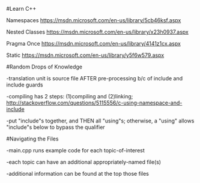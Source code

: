 #Learn C++

Namespaces      https://msdn.microsoft.com/en-us/library/5cb46ksf.aspx

Nested Classes  https://msdn.microsoft.com/en-us/library/x23h0937.aspx

Pragma Once			https://msdn.microsoft.com/en-us/library/4141z1cx.aspx

Static					https://msdn.microsoft.com/en-us/library/y5f6w579.aspx



#Random Drops of Knowledge

-translation unit is source file AFTER pre-processing b/c of include and include guards 

-compiling has 2 steps: (1)compiling and (2)linking;  http://stackoverflow.com/questions/5115556/c-using-namespace-and-include

-put "include"s together, and THEN all "using"s; otherwise, a "using" allows "include"s below to bypass the qualifier 


#Navigating the Files

-main.cpp runs example code for each topic-of-interest

-each topic can have an additional appropriately-named file(s)

-additional information can be found at the top those files

